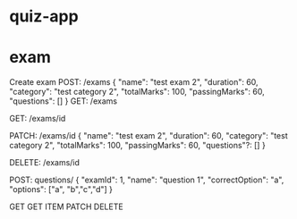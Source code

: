 # quiz-app
# exam
Create exam
POST: /exams
{
  "name": "test exam 2",
  "duration":  60,
  "category": "test category 2",
  "totalMarks": 100,
  "passingMarks": 60,
  "questions": []
}
GET: /exams

GET: /exams/id

PATCH: /exams/id
{
  "name": "test exam 2",
  "duration":  60,
  "category": "test category 2",
  "totalMarks": 100,
  "passingMarks": 60,
  "questions"?: []
}

DELETE: /exams/id

POST: questions/
{
  "examId": 1,
  "name": "question 1",
  "correctOption": "a",
  "options": ["a", "b","c","d"]
}

GET
GET ITEM
PATCH
DELETE